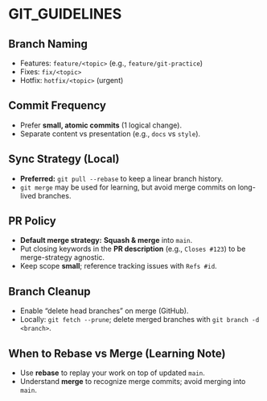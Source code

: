 # GIT_GUIDELINES

## Branch Naming
- Features: `feature/<topic>` (e.g., `feature/git-practice`)
- Fixes: `fix/<topic>`
- Hotfix: `hotfix/<topic>` (urgent)

## Commit Frequency
- Prefer **small, atomic commits** (1 logical change).
- Separate content vs presentation (e.g., `docs` vs `style`).

## Sync Strategy (Local)
- **Preferred:** `git pull --rebase` to keep a linear branch history.
- `git merge` may be used for learning, but avoid merge commits on long-lived branches.

## PR Policy
- **Default merge strategy:** **Squash & merge** into `main`.
- Put closing keywords in the **PR description** (e.g., `Closes #123`) to be merge-strategy agnostic.
- Keep scope **small**; reference tracking issues with `Refs #id`.

## Branch Cleanup
- Enable “delete head branches” on merge (GitHub).
- Locally: `git fetch --prune`; delete merged branches with `git branch -d <branch>`.

## When to Rebase vs Merge (Learning Note)
- Use **rebase** to replay your work on top of updated `main`.
- Understand **merge** to recognize merge commits; avoid merging into `main`.